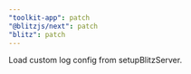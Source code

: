 ```yaml
---
"toolkit-app": patch
"@blitzjs/next": patch
"blitz": patch
---
```


Load custom log config from setupBlitzServer.
